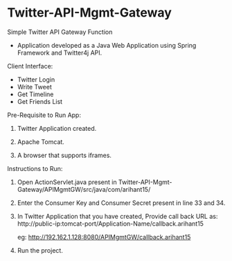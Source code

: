# Twitter-API-Mgmt-Gateway

Simple Twitter API Gateway Function

* Application developed as a Java Web Application using Spring Framework and Twitter4j API.

Client Interface:
* Twitter Login
* Write Tweet
* Get Timeline
* Get Friends List

Pre-Requisite to Run App:

1. Twitter Application created.

2. Apache Tomcat.

3. A browser that supports iframes.

Instructions to Run:

1. Open ActionServlet.java present in Twitter-API-Mgmt-Gateway/APIMgmtGW/src/java/com/arihant15/

2. Enter the Consumer Key and Consumer Secret present in line 33 and 34.

3. In Twitter Application that you have created, Provide call back URL as: http://public-ip:tomcat-port/Application-Name/callback.arihant15

	eg: http://192.162.1.128:8080/APIMgmtGW/callback.arihant15

4. Run the project.
